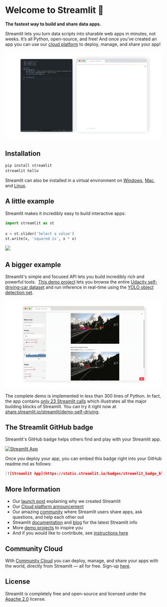 # Welcome to Streamlit :wave:

**The fastest way to build and share data apps.**

Streamlit lets you turn data scripts into sharable web apps in minutes, not weeks. It’s all Python, open-source, and free! And once you’ve created an app you can use our [cloud platform](https://streamlit.io/cloud) to deploy, manage, and share your app!

![Example of live coding an app in Streamlit|635x380](https://github.com/streamlit/docs/raw/main/public/images/Streamlit_overview.gif)

## Installation

```bash
pip install streamlit
streamlit hello
```

Streamlit can also be installed in a virtual environment on [Windows](https://github.com/streamlit/streamlit/wiki/Installing-in-a-virtual-environment#on-windows), [Mac](https://github.com/streamlit/streamlit/wiki/Installing-in-a-virtual-environment#on-mac--linux), and [Linux](https://github.com/streamlit/streamlit/wiki/Installing-in-a-virtual-environment#on-mac--linux).

## A little example

Streamlit makes it incredibly easy to build interactive apps:

```python
import streamlit as st

x = st.slider('Select a value')
st.write(x, 'squared is', x * x)
```

<img src="https://raw.githubusercontent.com/streamlit/docs/main/public/images/simple_example.png"/>

## A bigger example

Streamlit's simple and focused API lets you build incredibly rich and powerful tools.  [This demo project](https://github.com/streamlit/demo-self-driving) lets you browse the entire [Udacity self-driving-car dataset](https://github.com/udacity/self-driving-car) and run inference in real-time using the [YOLO object detection net](https://pjreddie.com/darknet/yolo).

![Final App Animation](https://raw.githubusercontent.com/streamlit/docs/main/public/images/complex_app_example.gif "Final App Animation")

The complete demo is implemented in less than 300 lines of Python. In fact, the app contains [only 23 Streamlit calls](https://github.com/streamlit/demo-self-driving/blob/master/streamlit_app.py) which illustrates all the major building blocks of Streamlit. You can try it right now at [share.streamlit.io/streamlit/demo-self-driving](https://share.streamlit.io/streamlit/demo-self-driving).

## The Streamlit GitHub badge

Streamlit's GitHub badge helps others find and play with your Streamlit app.

[![Streamlit App](https://static.streamlit.io/badges/streamlit_badge_black_white.svg)](https://share.streamlit.io/streamlit/demo-face-gan)

Once you deploy your app, you can embed this badge right into your GitHub readme.md as follows:

```markdown
[![Streamlit App](https://static.streamlit.io/badges/streamlit_badge_black_white.svg)](https://share.streamlit.io/yourGitHubName/yourRepo/yourApp/)
```

## More Information

- Our [launch post](https://towardsdatascience.com/coding-ml-tools-like-you-code-ml-models-ddba3357eace?source=friends_link&sk=f7774c54571148b33cde3ba6c6310086) explaining why we created Streamlit
- Our [Cloud platform announcement](https://blog.streamlit.io/introducing-streamlit-cloud)
- Our amazing [community](https://discuss.streamlit.io/) where Streamlit users share apps, ask questions, and help each other out
- Streamlit [documentation](https://docs.streamlit.io/) and [blog](https://blog.streamlit.io) for the latest Streamlit info
- More [demo projects](https://github.com/streamlit/) to inspire you
- And if you would like to contribute, see [instructions here](https://github.com/streamlit/streamlit/wiki/Contributing)

## Community Cloud

With [Community Cloud](https://streamlit.io/cloud) you can deploy, manage, and share your apps with the world, directly from Streamlit — all for free. Sign-up [here](https://share.streamlit.io/signup).

## License

Streamlit is completely free and open-source and licensed under the [Apache 2.0](https://www.apache.org/licenses/LICENSE-2.0) license.
